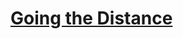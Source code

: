 # [Going the Distance](https://education.lego.com/en-us/lessons/spike-extra-resources/going-the-distance)
